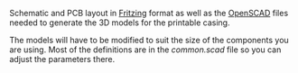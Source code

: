 Schematic and PCB layout in [Fritzing](http://fritzing.org/home/) format as well
as the [OpenSCAD](http://www.openscad.org/) files needed to generate the 3D
models for the printable casing.

The models will have to be modified to suit the size of the components you are
using. Most of the definitions are in the *common.scad* file so you can adjust
the parameters there.
